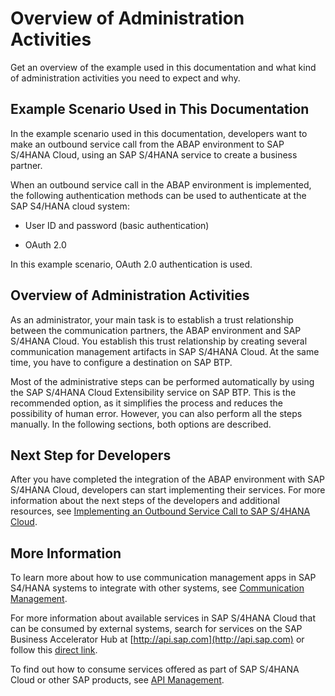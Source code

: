 <!-- loio83b39d21b4694bd88d07ad9564d41f6e -->

# Overview of Administration Activities

Get an overview of the example used in this documentation and what kind of administration activities you need to expect and why.



<a name="loio83b39d21b4694bd88d07ad9564d41f6e__section_arf_pn3_v2b"/>

## Example Scenario Used in This Documentation

In the example scenario used in this documentation, developers want to make an outbound service call from the ABAP environment to SAP S/4HANA Cloud, using an SAP S/4HANA service to create a business partner.

When an outbound service call in the ABAP environment is implemented, the following authentication methods can be used to authenticate at the SAP S4/HANA cloud system:

-   User ID and password \(basic authentication\)

-   OAuth 2.0


In this example scenario, OAuth 2.0 authentication is used.



<a name="loio83b39d21b4694bd88d07ad9564d41f6e__section_pjp_4rn_v2b"/>

## Overview of Administration Activities

As an administrator, your main task is to establish a trust relationship between the communication partners, the ABAP environment and SAP S/4HANA Cloud. You establish this trust relationship by creating several communication management artifacts in SAP S/4HANA Cloud. At the same time, you have to configure a destination on SAP BTP.

Most of the administrative steps can be performed automatically by using the SAP S/4HANA Cloud Extensibility service on SAP BTP. This is the recommended option, as it simplifies the process and reduces the possibility of human error. However, you can also perform all the steps manually. In the following sections, both options are described.



<a name="loio83b39d21b4694bd88d07ad9564d41f6e__section_w52_fwp_ssb"/>

## Next Step for Developers

After you have completed the integration of the ABAP environment with SAP S/4HANA Cloud, developers can start implementing their services. For more information about the next steps of the developers and additional resources, see [Implementing an Outbound Service Call to SAP S/4HANA Cloud](implementing-an-outbound-service-call-to-sap-s-4hana-cloud-a4e21bd.md).



<a name="loio83b39d21b4694bd88d07ad9564d41f6e__section_fxw_bl4_v2b"/>

## More Information

To learn more about how to use communication management apps in SAP S4/HANA systems to integrate with other systems, see [Communication Management](https://help.sap.com/viewer/0f69f8fb28ac4bf48d2b57b9637e81fa/latest/en-US/56cf82e75f2a42de827b5dc30e48db64.html).

For more information about available services in SAP S/4HANA Cloud that can be consumed by external systems, search for services on the SAP Business Accelerator Hub at [http://api.sap.com](http://api.sap.com) or follow this [direct link](https://api.sap.com/package/SAPS4HANACloud?section=Artifacts).

To find out how to consume services offered as part of SAP S/4HANA Cloud or other SAP products, see [API Management](https://help.sap.com/viewer/66d066d903c2473f81ec33acfe2ccdb4/Cloud/en-US/adcbc07b031b4ac285b22867a1216306.html).

